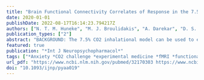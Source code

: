 ```yaml
---
title: "Brain Functional Connectivity Correlates of Response in the 7.5% CO2 Inhalational Model of Generalized Anxiety Disorder: A Pilot Study"
date: 2020-01-01
publishDate: 2022-08-17T16:14:23.794217Z
authors: ["N. T. M. Huneke", "M. J. Broulidakis", "A. Darekar", "D. S. Baldwin", "M. Garner"]
publication_types: ["2"]
abstract: "BACKGROUND: The 7.5% CO2 inhalational model can be used to explore potential treatments for generalized anxiety disorder. However, it is unknown how inter-individual variability in the functional architecture of negative affective valence systems might relate to anxiogenic response in this model. METHODS: A total of 13 healthy volunteers underwent functional magnetic resonance imaging during a passive emotional face perception task. We explored task-evoked functional connectivity in the potential threat system through generalized psychophysiological interaction analysis. Within 7 days, these participants underwent prolonged 7.5% CO2 inhalation, and results from the generalized psychophysiological interaction analysis were correlated with CO2 outcome measures. RESULTS: Functional connectivity between ventromedial prefrontal cortex and right amygdala positively correlated with heart rate and subjective anxiety, while connectivity between midcingulate cortex and left amygdala negatively correlated with anxiety during CO2 challenge. CONCLUSIONS: Response to CO2 challenge correlated with task-evoked functional connectivity in the potential threat system. Further studies should assess whether this translates into clinical populations."
featured: true
publication: "*Int J Neuropsychopharmacol*"
tags: ["*Anxiety *CO2 challenge *experimental medicine *fMRI *functional connectivity"]
url_pdf: "https://www.ncbi.nlm.nih.gov/pubmed/32170303 https://www.ncbi.nlm.nih.gov/pmc/articles/PMC7177158/pdf/pyaa019.pdf"
doi: "10.1093/ijnp/pyaa019"
---
```


